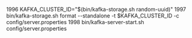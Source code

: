 1996  KAFKA_CLUSTER_ID="$(bin/kafka-storage.sh random-uuid)"
 1997  bin/kafka-storage.sh format --standalone -t $KAFKA_CLUSTER_ID -c config/server.properties
 1998  bin/kafka-server-start.sh config/server.properties
